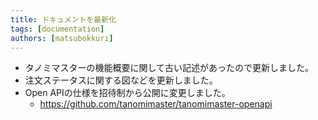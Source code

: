```yaml
---
title: ドキュメントを最新化
tags: [documentation]
authors: [matsubokkuri]
---
```


<!-- truncate -->

- タノミマスターの機能概要に関して古い記述があったので更新しました。
- 注文ステータスに関する図などを更新しました。
- Open APIの仕様を招待制から公開に変更しました。
  - https://github.com/tanomimaster/tanomimaster-openapi

